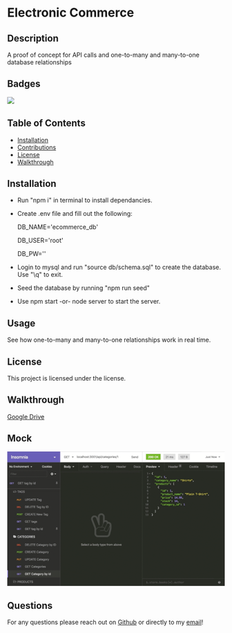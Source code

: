 # Electronic Commerce

## Description 

A proof of concept for API calls and one-to-many and many-to-one database relationships

## Badges

![](https://img.shields.io/static/v1?label=license&message=mit&color=brightgreen?style=plastic&logo=appveyor)

## Table of Contents

* [Installation](#installation)
* [Contributions](#contributing)
* [License](#license)
* [Walkthrough](#walkthrough)


## Installation

* Run "npm i" in terminal to install dependancies. 
* Create .env file and fill out the following:

    DB_NAME='ecommerce_db'

    DB_USER='root'

    DB_PW=''

* Login to mysql and run "source db/schema.sql" to create the database. Use "\q" to exit.
* Seed the database by running "npm run seed"
* Use npm start -or- node server to start the server.


## Usage 

See how one-to-many and many-to-one relationships work in real time.


## License

This project is licensed under the [](https://choosealicense.com/licenses/) license.


## Walkthrough 

[Google Drive](https://drive.google.com/file/d/1DI5nMa7IbQkujTn5WFtV7eUIQFeAfSuP/view)


## Mock

![Mock](https://github.com/CucciPro/ElectronicCommerce/blob/master/assets/images/demo.gif)


## Questions

For any questions please reach out on [Github](https://github.com/CucciPro/) or directly to my [email](josej@email.arizona.edu)!

